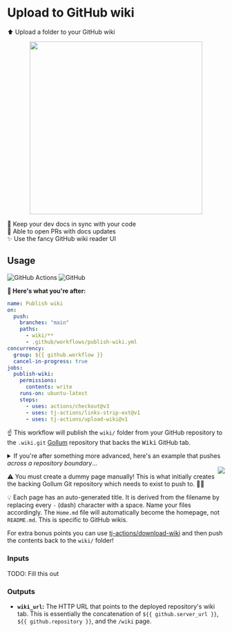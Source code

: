 # Upload to GitHub wiki

⬆️ Upload a folder to your GitHub wiki

<p align=center>
  <img width=400 src="https://i.imgur.com/yFH4WBP.png">
</p>

📂 Keep your dev docs in sync with your code \
🔁 Able to open PRs with docs updates \
✨ Use the fancy GitHub wiki reader UI

## Usage

![GitHub Actions](https://img.shields.io/static/v1?style=for-the-badge&message=GitHub+Actions&color=2088FF&logo=GitHub+Actions&logoColor=FFFFFF&label=)
![GitHub](https://img.shields.io/static/v1?style=for-the-badge&message=GitHub&color=181717&logo=GitHub&logoColor=FFFFFF&label=)

**🚀 Here's what you're after:**

```yml
name: Publish wiki
on:
  push:
    branches: "main"
    paths:
      - wiki/**
      - .github/workflows/publish-wiki.yml
concurrency:
  group: ${{ github.workflow }}
  cancel-in-progress: true
jobs:
  publish-wiki:
    permissions:
      contents: write
    runs-on: ubuntu-latest
    steps:
      - uses: actions/checkout@v3
      - uses: tj-actions/links-strip-ext@v1
      - uses: tj-actions/upload-wiki@v1
```

☝ This workflow will publish the `wiki/` folder from your GitHub repository to
the `.wiki.git` [Gollum] repository that backs the <kbd>Wiki</kbd> GitHub tab.

<details><summary>If you're after something more advanced, here's an example that pushes <em>across a repository boundary</em>...</summary>

```yml
on:
  push:
    branches: "main"
jobs:
  publish-wiki:
    runs-on: ubuntu-latest
    steps:
      - uses: actions/checkout@v3
      - uses: tj-actions/links-strip-ext@v1
      - uses: tj-actions/upload-wiki@v1
        with:
          token: ${{ secrets.MEGA_PROJECT_GITHUB_TOKEN }}
          repository: octocat/mega-project
          path: .
```

ℹ You will need a GitHub access token with permission to write to the target
repository.

</details>

<img align=right src="https://i.imgur.com/ABKIS4h.png" />

⚠️ You must create a dummy page manually! This is what initially creates the
backing Gollum Git repository which needs to exist to push to. 🤷‍♀️

💡 Each page has an auto-generated title. It is derived from the filename by
replacing every `-` (dash) character with a space. Name your files accordingly.
The `Home.md` file will automatically become the homepage, not `README.md`. This
is specific to GitHub wikis.

For extra bonus points you can use [tj-actions/download-wiki] and then push the
contents back to the `wiki/` folder!

</details>

### Inputs

TODO: Fill this out

### Outputs

- **`wiki_url`:** The HTTP URL that points to the deployed repository's wiki
  tab. This is essentially the concatenation of `${{ github.server_url }}`,
  `${{ github.repository }}`, and the `/wiki` page.

<!-- prettier-ignore-start -->
[gollum]: https://github.com/gollum/gollum
[tj-actions/download-wiki]: https://github.com/tj-actions/download-wiki
<!-- prettier-ignore-end -->
